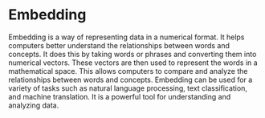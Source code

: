 # Embedding

Embedding is a way of representing data in a numerical format. It helps computers better understand the relationships between words and concepts. It does this by taking words or phrases and converting them into numerical vectors. These vectors are then used to represent the words in a mathematical space. This allows computers to compare and analyze the relationships between words and concepts. Embedding can be used for a variety of tasks such as natural language processing, text classification, and machine translation. It is a powerful tool for understanding and analyzing data.
